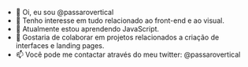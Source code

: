 - 👋 Oi, eu sou @passarovertical
- 👀 Tenho interesse em tudo relacionado ao front-end e ao visual.
- 🌱 Atualmente estou aprendendo JavaScript.
- 💞️ Gostaria de colaborar em projetos relacionados a criação de interfaces e landing pages.
- 📫 Você pode me contactar através do meu twitter: @passarovertical

<!---
passarovertical/passarovertical is a ✨ special ✨ repository because its `README.md` (this file) appears on your GitHub profile.
You can click the Preview link to take a look at your changes.
--->
